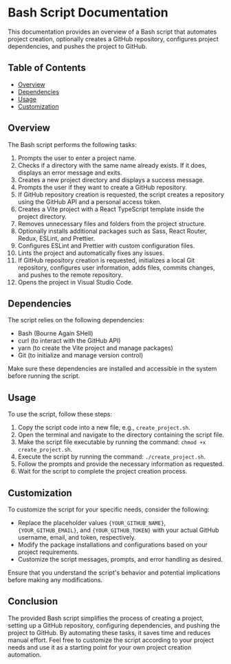 # Bash Script Documentation

This documentation provides an overview of a Bash script that automates project creation, optionally creates a GitHub repository, configures project dependencies, and pushes the project to GitHub.

## Table of Contents

- [Overview](#overview)
- [Dependencies](#dependencies)
- [Usage](#usage)
- [Customization](#customization)

## Overview

The Bash script performs the following tasks:

1. Prompts the user to enter a project name.
2. Checks if a directory with the same name already exists. If it does, displays an error message and exits.
3. Creates a new project directory and displays a success message.
4. Prompts the user if they want to create a GitHub repository.
5. If GitHub repository creation is requested, the script creates a repository using the GitHub API and a personal access token.
6. Creates a Vite project with a React TypeScript template inside the project directory.
7. Removes unnecessary files and folders from the project structure.
8. Optionally installs additional packages such as Sass, React Router, Redux, ESLint, and Prettier.
9. Configures ESLint and Prettier with custom configuration files.
10. Lints the project and automatically fixes any issues.
11. If GitHub repository creation is requested, initializes a local Git repository, configures user information, adds files, commits changes, and pushes to the remote repository.
12. Opens the project in Visual Studio Code.

## Dependencies

The script relies on the following dependencies:

- Bash (Bourne Again SHell)
- curl (to interact with the GitHub API)
- yarn (to create the Vite project and manage packages)
- Git (to initialize and manage version control)

Make sure these dependencies are installed and accessible in the system before running the script.

## Usage

To use the script, follow these steps:

1. Copy the script code into a new file, e.g., `create_project.sh`.
2. Open the terminal and navigate to the directory containing the script file.
3. Make the script file executable by running the command: `chmod +x create_project.sh`.
4. Execute the script by running the command: `./create_project.sh`.
5. Follow the prompts and provide the necessary information as requested.
6. Wait for the script to complete the project creation process.

## Customization

To customize the script for your specific needs, consider the following:

- Replace the placeholder values `{YOUR_GITHUB_NAME}`, `{YOUR_GITHUB_EMAIL}`, and `{YOUR_GITHUB_TOKEN}` with your actual GitHub username, email, and token, respectively.
- Modify the package installations and configurations based on your project requirements.
- Customize the script messages, prompts, and error handling as desired.

Ensure that you understand the script's behavior and potential implications before making any modifications.

## Conclusion

The provided Bash script simplifies the process of creating a project, setting up a GitHub repository, configuring dependencies, and pushing the project to GitHub. By automating these tasks, it saves time and reduces manual effort. Feel free to customize the script according to your project needs and use it as a starting point for your own project creation automation.

